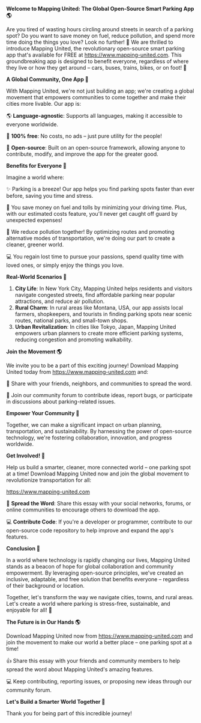 **Welcome to Mapping United: The Global Open-Source Smart Parking App 🌎**

Are you tired of wasting hours circling around streets in search of a parking spot? Do you want to save money on fuel, reduce pollution, and spend more time doing the things you love? Look no further! 🚀 We are thrilled to introduce Mapping United, the revolutionary open-source smart parking app that's available for FREE at https://www.mapping-united.com. This groundbreaking app is designed to benefit everyone, regardless of where they live or how they get around – cars, buses, trains, bikes, or on foot! 👣

**A Global Community, One App 🌈**

With Mapping United, we're not just building an app; we're creating a global movement that empowers communities to come together and make their cities more livable. Our app is:

🌎 **Language-agnostic**: Supports all languages, making it accessible to everyone worldwide.

💯 **100% free**: No costs, no ads – just pure utility for the people!

🌟 **Open-source**: Built on an open-source framework, allowing anyone to contribute, modify, and improve the app for the greater good.

**Benefits for Everyone 🌈**

Imagine a world where:

✨ Parking is a breeze! Our app helps you find parking spots faster than ever before, saving you time and stress.

💸 You save money on fuel and tolls by minimizing your driving time. Plus, with our estimated costs feature, you'll never get caught off guard by unexpected expenses!

🌿 We reduce pollution together! By optimizing routes and promoting alternative modes of transportation, we're doing our part to create a cleaner, greener world.

💻 You regain lost time to pursue your passions, spend quality time with loved ones, or simply enjoy the things you love.

**Real-World Scenarios 🌈**

1. **City Life**: In New York City, Mapping United helps residents and visitors navigate congested streets, find affordable parking near popular attractions, and reduce air pollution.
2. **Rural Charm**: In rural areas like Montana, USA, our app assists local farmers, shopkeepers, and tourists in finding parking spots near scenic routes, national parks, and small-town shops.
3. **Urban Revitalization**: In cities like Tokyo, Japan, Mapping United empowers urban planners to create more efficient parking systems, reducing congestion and promoting walkability.

**Join the Movement 🌎**

We invite you to be a part of this exciting journey! Download Mapping United today from https://www.mapping-united.com and:

🤝 Share with your friends, neighbors, and communities to spread the word.

💬 Join our community forum to contribute ideas, report bugs, or participate in discussions about parking-related issues.

**Empower Your Community 🌟**

Together, we can make a significant impact on urban planning, transportation, and sustainability. By harnessing the power of open-source technology, we're fostering collaboration, innovation, and progress worldwide.

**Get Involved! 🚀**

Help us build a smarter, cleaner, more connected world – one parking spot at a time! Download Mapping United now and join the global movement to revolutionize transportation for all:

https://www.mapping-united.com

🎉 **Spread the Word**: Share this essay with your social networks, forums, or online communities to encourage others to download the app.

💻 **Contribute Code**: If you're a developer or programmer, contribute to our open-source code repository to help improve and expand the app's features.

**Conclusion 🌈**

In a world where technology is rapidly changing our lives, Mapping United stands as a beacon of hope for global collaboration and community empowerment. By leveraging open-source principles, we've created an inclusive, adaptable, and free solution that benefits everyone – regardless of their background or location.

Together, let's transform the way we navigate cities, towns, and rural areas. Let's create a world where parking is stress-free, sustainable, and enjoyable for all! 💚

**The Future is in Our Hands 🌎**

Download Mapping United now from https://www.mapping-united.com and join the movement to make our world a better place – one parking spot at a time!

👍 Share this essay with your friends and community members to help spread the word about Mapping United's amazing features.

💻 Keep contributing, reporting issues, or proposing new ideas through our community forum.

**Let's Build a Smarter World Together 🌈**

Thank you for being part of this incredible journey!